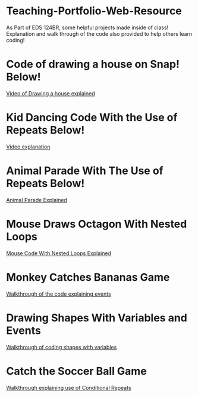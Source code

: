 # Teaching-Portfolio-Web-Resource

As Part of EDS 124BR, some helpful projects made inside of class! Explanation and walk through of the code also provided to help others learn coding!

# Code of drawing a house on Snap! Below!
  [Video of Drawing a house explained](https://www.youtube.com/watch?v=_aAkfPFLLos)

# Kid Dancing Code With the Use of Repeats Below!
[Video explanation](https://youtu.be/zv0HQvltPH8)

# Animal Parade With The Use of Repeats Below!
[Animal Parade Explained](https://youtu.be/31XCvEdDD64)

# Mouse Draws Octagon With Nested Loops
[Mouse Code With Nested Loops Explained](https://youtu.be/cv7BR8CQs5g)

# Monkey Catches Bananas Game
[Walkthrough of the code explaining events](https://youtu.be/IrpaqyYnTus)

# Drawing Shapes With Variables and Events
[Walkthrough of coding shapes with variables](https://youtu.be/poqvqVwWyqI)

# Catch the Soccer Ball Game
[Walkthrough explaining use of Conditional Repeats]()
